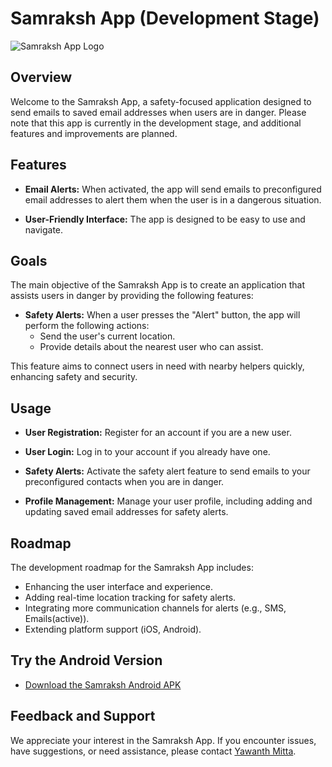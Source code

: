 # Samraksh App (Development Stage)

![Samraksh App Logo](https://github.com/Yaswanth-Mitta/Samraksh-/blob/main/logo.png)

## Overview

Welcome to the Samraksh App, a safety-focused application designed to send emails to saved email addresses when users are in danger. Please note that this app is currently in the development stage, and additional features and improvements are planned.

## Features

- **Email Alerts:** When activated, the app will send emails to preconfigured email addresses to alert them when the user is in a dangerous situation.

- **User-Friendly Interface:** The app is designed to be easy to use and navigate.

## Goals

The main objective of the Samraksh App is to create an application that assists users in danger by providing the following features:

- **Safety Alerts:** When a user presses the "Alert" button, the app will perform the following actions:
  - Send the user's current location.
  - Provide details about the nearest user who can assist.

This feature aims to connect users in need with nearby helpers quickly, enhancing safety and security.

## Usage

- **User Registration:** Register for an account if you are a new user.

- **User Login:** Log in to your account if you already have one.

- **Safety Alerts:** Activate the safety alert feature to send emails to your preconfigured contacts when you are in danger.

- **Profile Management:** Manage your user profile, including adding and updating saved email addresses for safety alerts.

## Roadmap

The development roadmap for the Samraksh App includes:

- Enhancing the user interface and experience.
- Adding real-time location tracking for safety alerts.
- Integrating more communication channels for alerts (e.g., SMS, Emails(active)).
- Extending platform support (iOS, Android).

## Try the Android Version 
 <!-- - [Download the Samraksh Android APK](https://github.com/Yaswanth-Mitta/Samraksh-/blob/main/rakshak_my_app/app_builds/Samraksh.apk) -->
 - [Download the Samraksh Android APK](https://drive.google.com/file/d/1rJtGFIQ1fr217wZfC3FBuAIIU-BU7pvI/view?usp=drive_link)



## Feedback and Support

We appreciate your interest in the Samraksh App. If you encounter issues, have suggestions, or need assistance, please contact [Yawanth Mitta](mailto:samrakshh@gmail.com).


